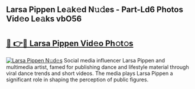 ## Larsa Pippen Le𝚊k𝚎d N𝚞𝚍es - Part-Ld6 Photos Vid𝚎o Le𝚊ks vbO56

# <h2><a href="http://fbg5h5e.evod.top/?m=Larsa+Pippen">🔗 👉🔴 Larsa Pippen Vid𝚎o Ph𝚘t𝚘s</a></h2>

[![Larsa Pippen N𝚞d𝚎s](https://i.imgur.com/8V9OHl7.gif)](http://fbg5h5e.evod.top/?m=Larsa+Pippen)
Social media influencer Larsa Pippen and multimedia artist, famed for publishing dance and lifestyle material through viral dance trends and short videos. The media plays Larsa Pippen a significant role in shaping the perception of public figures. 
